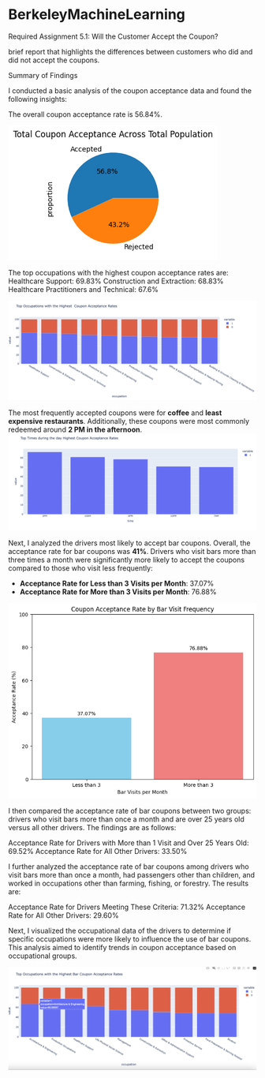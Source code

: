 # BerkeleyMachineLearning

Required Assignment 5.1: Will the Customer Accept the Coupon?

brief report that highlights the differences between customers who did and did not accept the coupons.

Summary of Findings

I conducted a basic analysis of the coupon acceptance data and found the following insights:

The overall coupon acceptance rate is 56.84%.

![alt text](https://github.com/arethasamuel/BerkeleyMachineLearning/blob/main/images/totalcouponacceptance.png)

The top occupations with the highest coupon acceptance rates are:
Healthcare Support: 69.83%
Construction and Extraction: 68.83%
Healthcare Practitioners and Technical: 67.6%

![alt text](https://github.com/arethasamuel/BerkeleyMachineLearning/blob/main/images/occupation.png)

The most frequently accepted coupons were for **coffee** and **least expensive restaurants**. Additionally, these coupons were most commonly redeemed around **2 PM in the afternoon**.
![alt text](https://github.com/arethasamuel/BerkeleyMachineLearning/blob/main/images/time.png)

Next, I analyzed the drivers most likely to accept bar coupons. Overall, the acceptance rate for bar coupons was **41%**. Drivers who visit bars more than three times a month were significantly more likely to accept the coupons compared to those who visit less frequently:  

- **Acceptance Rate for Less than 3 Visits per Month**: 37.07%  
- **Acceptance Rate for More than 3 Visits per Month**: 76.88%

![alt text](https://github.com/arethasamuel/BerkeleyMachineLearning/blob/main/images/frequency.png)

I then compared the acceptance rate of bar coupons between two groups: drivers who visit bars more than once a month and are over 25 years old versus all other drivers. The findings are as follows:

Acceptance Rate for Drivers with More than 1 Visit and Over 25 Years Old: 69.52%
Acceptance Rate for All Other Drivers: 33.50%

I further analyzed the acceptance rate of bar coupons among drivers who visit bars more than once a month, had passengers other than children, and worked in occupations other than farming, fishing, or forestry. The results are:

Acceptance Rate for Drivers Meeting These Criteria: 71.32%
Acceptance Rate for All Other Drivers: 29.60%

Next, I visualized the occupational data of the drivers to determine if specific occupations were more likely to influence the use of bar coupons. This analysis aimed to identify trends in coupon acceptance based on occupational groups.

![alt text](https://github.com/arethasamuel/BerkeleyMachineLearning/blob/main/images/occupation2.png)
